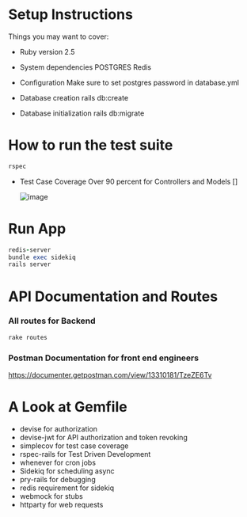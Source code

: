 # Setup Instructions

Things you may want to cover:

* Ruby version
  2.5

* System dependencies
  POSTGRES
  Redis

* Configuration
  Make sure to set postgres password in database.yml

* Database creation
  rails db:create

* Database initialization
  rails db:migrate

# How to run the test suite
  ```ruby
  rspec
  ```

* Test Case Coverage
  Over 90 percent for Controllers and Models  []

  ![image](https://user-images.githubusercontent.com/48410696/122672335-86d84080-d1e4-11eb-94ba-c23d909de618.png)


# Run App
  ```ruby
  redis-server
  bundle exec sidekiq
  rails server
  ```

# API Documentation and Routes
  ### All routes for Backend
  ```ruby
  rake routes
  ```

  ### Postman Documentation for front end engineers
  https://documenter.getpostman.com/view/13310181/TzeZE6Tv

# A Look at Gemfile
  - devise for authorization
  - devise-jwt for API authorization and token revoking
  - simplecov for test case coverage
  - rspec-rails for Test Driven Development
  - whenever for cron jobs
  - Sidekiq for scheduling async
  - pry-rails for debugging
  - redis requirement for sidekiq
  - webmock for stubs
  - httparty for web requests


